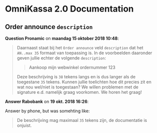 # OmniKassa 2.0 Documentation

## Order announce `description`

**Question Pronamic** on **maandag 15 oktober 2018 10:48**:

> Daarnaast staat bij het `Order announce` veld `description` dat het `AN..max 35` formaat van toepassing is. In de voorbeelden daaronder geven jullie echter de volgende `description`:
> 
> 
> > Aankoop mijn webwinkel ordernummer 123
> 
> Deze beschrijving is `38` tekens langs en is dus langer als de toegestane `35` tekens. Kunnen jullie toelichten hoe dit precies zit en wat nou wel/niet is toegestaan? We willen problemen met de signature e.d. namelijk graag voorkomen. We horen het graag!

**Answer Rabobank** on **19 okt. 2018 16:26**:

Answer by phone, but was somehting like:

> De beschrijving mag maximaal `35` tekens zijn, de documentatie is onjuist.
